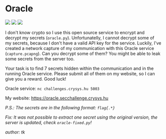# Oracle
![](https://img.shields.io/badge/hard-gray)
![](https://img.shields.io/badge/fixed-gray)
![](https://img.shields.io/badge/fixed^2-gray)

I don't know crypto so I use this open source service to encrypt and decrypt my secrets (`oracle.py`). Unfortunatelly, I cannot decrypt some of my secrets, because I don't have a valid API key for the service. Luckily, I've created a network capture of my communication with this Oracle service (`capture.pcapng`). Can you decrypt some of them? You might be able to leak some secrets from the server too.

Your task is to find 7 secrets hidden within the communication and in the running Oracle service. Please submit all of them on my website, so I can give you a reward. Good luck!

Oracle service: `nc challenges.crysys.hu 5003`

My website: https://oracle.secchallenge.crysys.hu

*P.S.: The secrets are in the following format: `flag{.*}`*

*Fix: It was not possible to extract one secret using the original version, the server is updated, check `oracle-fixed.py`!*

*author: tk*